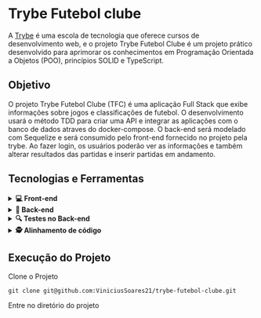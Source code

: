 # Trybe Futebol clube 

A [Trybe](https://www.betrybe.com/) é uma escola de tecnologia que oferece cursos de desenvolvimento web, e o projeto Trybe Futebol Clube é um projeto prático desenvolvido para aprimorar os conhecimentos em Programação Orientada a Objetos (POO), princípios SOLID e TypeScript.

## Objetivo 

O projeto Trybe Futebol Clube (TFC) é uma aplicação Full Stack que exibe informações sobre jogos e classificações de futebol. O desenvolvimento usará o método TDD para criar uma API e integrar as aplicações com o banco de dados atraves do docker-compose. O back-end será modelado com Sequelize e será consumido pelo front-end fornecido no projeto pela trybe. Ao fazer login, os usuários poderão ver as informações e também alterar resultados das partidas e inserir partidas em andamento.

## Tecnologias e Ferramentas

<details>
  <summary><strong>💻 Front-end</strong></summary>
  
 - HTML
 - CSS
 - [ReactJS](https://pt-br.reactjs.org/)
 - [React router](https://reactrouter.com/en/main)
</details>

<details>
  <summary><strong>💾 Back-end</strong></summary>
  
- [Express](https://expressjs.com/pt-br/)
- [TypeScript](https://www.typescriptlang.org/)
- [Docker](https://www.docker.com/)
- [Sequelize](https://sequelize.org/)
- [MySQL](https://www.mysql.com/)
- [JWT](https://jwt.io/)
- ORM - Interface da aplicação com o banco de dados
- POO - Programação Orientada a Objetos
- SOLID
</details>
<details>
  <summary><strong>🔍 Testes no Back-end</strong></summary>
  
- [Mocha](https://mochajs.org/)
- [Chai](https://www.chaijs.com/)
- [Sinon](https://sinonjs.org/)
</details>
<details>
  <summary><strong>🕵️ Alinhamento de código</strong></summary>
  
- [ESlint](https://eslint.org/)
</details>

## Execução do Projeto

Clone o Projeto

    git clone git@github.com:ViniciusSoares21/trybe-futebol-clube.git
    
Entre no diretório do projeto




